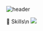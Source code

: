 ![header](https://capsule-render.vercel.app/api?type=waving&color=auto&height=200&section=header&text=Hello,%20I'm%20Yejin%20:\)&fontSize=90)

🌱 Skills\n
<img src="https://img.shields.io/badge/C-A8B9CC?style=flat&logo=C&logoColor=white"/>

<!--
**kimye702/kimye702** is a ✨ _special_ ✨ repository because its `README.md` (this file) appears on your GitHub profile.

Here are some ideas to get you started:

- 🔭 I’m currently working on ...
- 🌱 I’m currently learning ...
- 👯 I’m looking to collaborate on ...
- 🤔 I’m looking for help with ...
- 💬 Ask me about ...
- 📫 How to reach me: ...
- 😄 Pronouns: ...
- ⚡ Fun fact: ...
-->
